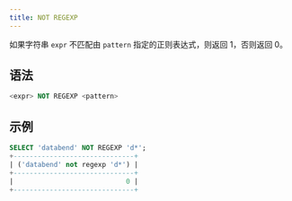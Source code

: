 ```yaml
---
title: NOT REGEXP
---
```


如果字符串 `expr` 不匹配由 `pattern` 指定的正则表达式，则返回 1，否则返回 0。

## 语法

```sql
<expr> NOT REGEXP <pattern>
```

## 示例

```sql
SELECT 'databend' NOT REGEXP 'd*';
+------------------------------+
| ('databend' not regexp 'd*') |
+------------------------------+
|                            0 |
+------------------------------+
```